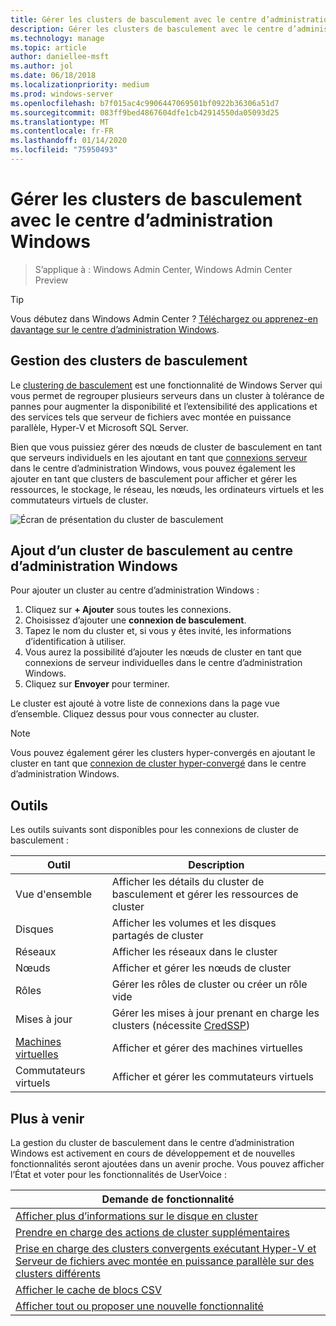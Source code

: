 ```yaml
---
title: Gérer les clusters de basculement avec le centre d’administration Windows
description: Gérer les clusters de basculement avec le centre d’administration Windows (Project Honolulu)
ms.technology: manage
ms.topic: article
author: daniellee-msft
ms.author: jol
ms.date: 06/18/2018
ms.localizationpriority: medium
ms.prod: windows-server
ms.openlocfilehash: b7f015ac4c9906447069501bf0922b36306a51d7
ms.sourcegitcommit: 083ff9bed4867604dfe1cb42914550da05093d25
ms.translationtype: MT
ms.contentlocale: fr-FR
ms.lasthandoff: 01/14/2020
ms.locfileid: "75950493"
---
```

# <a name="manage-failover-clusters-with-windows-admin-center"></a>Gérer les clusters de basculement avec le centre d’administration Windows

>S’applique à : Windows Admin Center, Windows Admin Center Preview

> [!Tip]
> Vous débutez dans Windows Admin Center ?
> [Téléchargez ou apprenez-en davantage sur le centre d’administration Windows](../overview.md).

## <a name="managing-failover-clusters"></a>Gestion des clusters de basculement
Le [clustering de basculement](https://docs.microsoft.com/windows-server/failover-clustering/failover-clustering-overview) est une fonctionnalité de Windows Server qui vous permet de regrouper plusieurs serveurs dans un cluster à tolérance de pannes pour augmenter la disponibilité et l’extensibilité des applications et des services tels que serveur de fichiers avec montée en puissance parallèle, Hyper-V et Microsoft SQL Server.

Bien que vous puissiez gérer des nœuds de cluster de basculement en tant que serveurs individuels en les ajoutant en tant que [connexions serveur](manage-servers.md) dans le centre d’administration Windows, vous pouvez également les ajouter en tant que clusters de basculement pour afficher et gérer les ressources, le stockage, le réseau, les nœuds, les ordinateurs virtuels et les commutateurs virtuels de cluster.

![Écran de présentation du cluster de basculement](../media/manage-failover-clusters/fcm-overview.png)

## <a name="adding-a-failover-cluster-to-windows-admin-center"></a>Ajout d’un cluster de basculement au centre d’administration Windows
Pour ajouter un cluster au centre d’administration Windows :

1. Cliquez sur **+ Ajouter** sous toutes les connexions.
2. Choisissez d’ajouter une **connexion de basculement**.
3. Tapez le nom du cluster et, si vous y êtes invité, les informations d’identification à utiliser.
4. Vous aurez la possibilité d’ajouter les nœuds de cluster en tant que connexions de serveur individuelles dans le centre d’administration Windows.
5. Cliquez sur **Envoyer** pour terminer.

Le cluster est ajouté à votre liste de connexions dans la page vue d’ensemble. Cliquez dessus pour vous connecter au cluster.

> [!NOTE]
> Vous pouvez également gérer les clusters hyper-convergés en ajoutant le cluster en tant que [connexion de cluster hyper-convergé](manage-hyper-converged.md) dans le centre d’administration Windows.

## <a name="tools"></a>Outils

Les outils suivants sont disponibles pour les connexions de cluster de basculement :

| Outil | Description |
| ---- | ----------- |
| Vue d'ensemble | Afficher les détails du cluster de basculement et gérer les ressources de cluster |
| Disques | Afficher les volumes et les disques partagés de cluster |
| Réseaux | Afficher les réseaux dans le cluster |
| Nœuds | Afficher et gérer les nœuds de cluster |
| Rôles | Gérer les rôles de cluster ou créer un rôle vide |
| Mises à jour | Gérer les mises à jour prenant en charge les clusters (nécessite [CredSSP](../understand/faq.md#does-windows-admin-center-use-credssp)) |
| [Machines virtuelles](manage-virtual-machines.md) | Afficher et gérer des machines virtuelles |
| Commutateurs virtuels | Afficher et gérer les commutateurs virtuels |

## <a name="more-coming"></a>Plus à venir

La gestion du cluster de basculement dans le centre d’administration Windows est activement en cours de développement et de nouvelles fonctionnalités seront ajoutées dans un avenir proche. Vous pouvez afficher l’État et voter pour les fonctionnalités de UserVoice :

|Demande de fonctionnalité|
|-------|
| [Afficher plus d’informations sur le disque en cluster](https://windowsserver.uservoice.com/forums/295071-management-tools/suggestions/31740424--cluster-more-disk-info-in-failover-cluster-manag) |
| [Prendre en charge des actions de cluster supplémentaires](https://windowsserver.uservoice.com/forums/295071-management-tools/suggestions/33558076--fcm-full-csv-management-cycle-in-one-place) |
| [Prise en charge des clusters convergents exécutant Hyper-V et Serveur de fichiers avec montée en puissance parallèle sur des clusters différents](https://windowsserver.uservoice.com/forums/295071-management-tools/suggestions/31729741--cluster-support-for-converged-architecture) |
| [Afficher le cache de blocs CSV](https://windowsserver.uservoice.com/forums/295071-management-tools/suggestions/31669477--cluster-csv-block-cache) |
| [Afficher tout ou proposer une nouvelle fonctionnalité](https://windowsserver.uservoice.com/forums/295071/filters/top?category_id=319162&query=%5Bcluster%5D) |